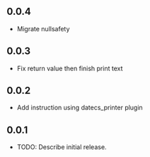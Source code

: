 ## 0.0.4

* Migrate nullsafety

## 0.0.3

* Fix return value then finish print text

## 0.0.2

* Add instruction using datecs_printer plugin


## 0.0.1

* TODO: Describe initial release.
